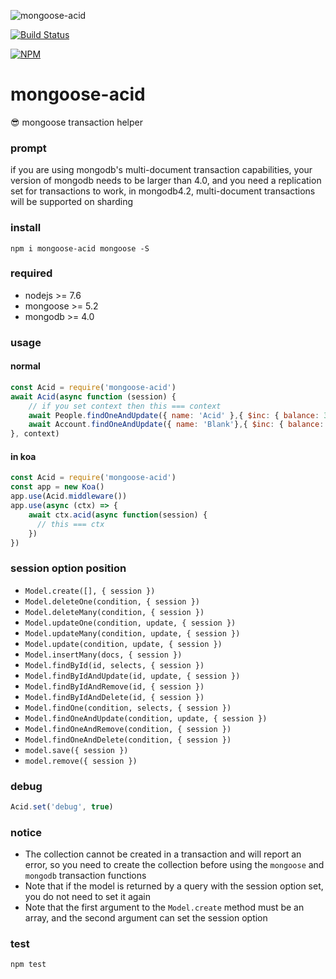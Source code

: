 ![mongoose-acid](art/logo.png)

[![Build Status](https://img.shields.io/travis/ithot-all/mongoose-acid/master.svg?style=flat-square)](https://travis-ci.org/ithot-all/mongoose-acid)

[![NPM](https://nodei.co/npm/mongoose-acid.png?compact=true)](https://npmjs.org/package/mongoose-acid)

# mongoose-acid
:sunglasses: mongoose transaction helper

### prompt
if you are using mongodb's multi-document transaction capabilities, your version of mongodb needs to be larger than 4.0, and you need a replication set for transactions to work, in mongodb4.2, multi-document transactions will be supported on sharding 

### install 
```
npm i mongoose-acid mongoose -S
``` 

### required

- nodejs >= 7.6
- mongoose >= 5.2
- mongodb >= 4.0


### usage

#### normal
```javascript
const Acid = require('mongoose-acid')
await Acid(async function (session) {
    // if you set context then this === context
    await People.findOneAndUpdate({ name: 'Acid' },{ $inc: { balance: 30 } },{ session })
    await Account.findOneAndUpdate({ name: 'Blank'},{ $inc: { balance: -30 } },{ session })
}, context)
```
#### in koa
```javascript
const Acid = require('mongoose-acid')
const app = new Koa()
app.use(Acid.middleware())
app.use(async (ctx) => {
    await ctx.acid(async function(session) {
      // this === ctx
    })
})
```

### session option position

- `Model.create([], { session })`
- `Model.deleteOne(condition, { session })`
- `Model.deleteMany(condition, { session })`
- `Model.updateOne(condition, update, { session })`
- `Model.updateMany(condition, update, { session })`
- `Model.update(condition, update, { session })`
- `Model.insertMany(docs, { session })`
- `Model.findById(id, selects, { session })`
- `Model.findByIdAndUpdate(id, update, { session })`
- `Model.findByIdAndRemove(id, { session })`
- `Model.findByIdAndDelete(id, { session })`
- `Model.findOne(condition, selects, { session })`
- `Model.findOneAndUpdate(condition, update, { session })`
- `Model.findOneAndRemove(condition, { session })`
- `Model.findOneAndDelete(condition, { session })`
- `model.save({ session })` 
- `model.remove({ session })`

### debug
```javascript
Acid.set('debug', true)
```

### notice
- The collection cannot be created in a transaction and will report an error, so you need to create the collection before using the `mongoose` and `mongodb` transaction functions
- Note that if the model is returned by a query with the session option set, you do not need to set it again
- Note that the first argument to the `Model.create` method must be an array, and the second argument can set the session option

### test

```
npm test
```
